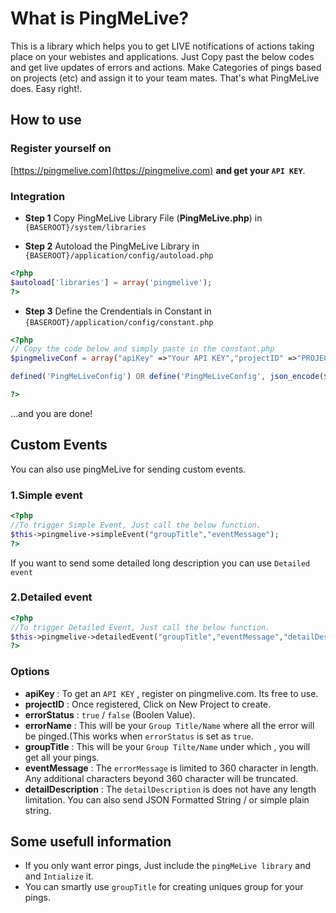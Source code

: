 # What is PingMeLive?

This is a library which helps you to get LIVE notifications of actions taking place on your webistes and applications.
Just Copy past the below codes and get live updates of errors and actions. Make Categories of pings based on projects (etc) and assign it to your team mates.
That's what PingMeLive does.
Easy right!.

## How to use

### Register yourself on

[https://pingmelive.com](https://pingmelive.com) **and get your `API KEY`**.


### Integration
* **Step 1**  Copy PingMeLive Library File (**PingMeLive.php**) in `{BASEROOT}/system/libraries`


* **Step 2** Autoload the PingMeLive Library in `{BASEROOT}/application/config/autoload.php`


```php 
<?php 
$autoload['libraries'] = array('pingmelive');
?>
```


* **Step 3** Define the Crendentials in Constant in `{BASEROOT}/application/config/constant.php`


```php 
<?php 
// Copy the code below and simply paste in the constant.php 
$pingmeliveConf = array("apiKey" =>"Your API KEY","projectID" =>"PROJECT ID","errorLogStatus"=>true,"errorTitle"=>"CodeIgnitor PHP Error");

defined('PingMeLiveConfig') OR define('PingMeLiveConfig', json_encode($pingmeliveConf));

?>
```

...and you are done!


## Custom Events

You can also use pingMeLive for sending custom events.

### 1.Simple event

```php
<?php 
//To trigger Simple Event, Just call the below function.
$this->pingmelive->simpleEvent("groupTitle","eventMessage");
?>
 ```    

If you want to send some detailed long description you can use `Detailed event`

### 2.Detailed event

```php
<?php 
//To trigger Detailed Event, Just call the below function.
$this->pingmelive->detailedEvent("groupTitle","eventMessage","detailDescription");
?>
```

### Options
* **apiKey** : To get an `API KEY` , register on pingmelive.com. Its free to use.
* **projectID** : Once registered, Click on New Project to create. 
* **errorStatus** : `true` / `false` (Boolen Value).
* **errorName** : This will be your `Group Title/Name` where all the error will be pinged.(This works when `errorStatus` is set as `true`.
* **groupTitle** : This will be your `Group Tilte/Name` under which , you will get all your pings.
* **eventMessage** : The `errorMessage` is limited to 360 character in length. Any additional characters beyond 360 character will be truncated.
* **detailDescription** : The `detailDescription` is does not have any length limitation. You can also send JSON Formatted String / or simple plain string.

## Some usefull information

* If you only want error pings, Just include the `pingMeLive library` and and `Intialize` it.
* You can smartly use `groupTitle` for creating uniques group for your pings.

